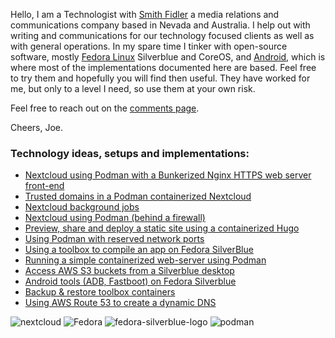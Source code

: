 Hello, I am a Technologist with [Smith Fidler](http://smithfidler.com) a media relations and communications company based in Nevada and Australia. I help out with writing and communications for our technology focused clients as well as with general operations. In my spare time I tinker with open-source software, mostly [Fedora Linux](https://getfedora.org/) Silverblue and CoreOS, and [Android](https://source.android.com/), which is where most of the implementations documented here are based. Feel free to try them and hopefully you will find then useful. They have worked for me, but only to a level I need, so use them at your own risk.

Feel free to reach out on the [comments page](https://github.com/joefidler/joefidler.github.io/discussions/2#discussion-3404039).

Cheers, Joe.

### Technology ideas, setups and implementations:

* [Nextcloud using Podman with a Bunkerized Nginx HTTPS web server front-end](https://github.com/joefidler/joefidler.github.io/wiki/Run-Nextcloud-on-Podman,-with-a-secured-Bunkerized-Nginx-HTTPS-web-server-as-front-end.)
* [Trusted domains in a Podman containerized Nextcloud](https://github.com/joefidler/joefidler.github.io/wiki/Trusted-domains-in-a-Podman-containerized-Nextcloud)
* [Nextcloud background jobs](https://github.com/joefidler/joefidler.github.io/wiki/Nextcloud-Background-Jobs)
* [Nextcloud using Podman (behind a firewall)](https://github.com/joefidler/joefidler.github.io/wiki/Nextcloud-using-podman-behind-a-firewall)
* [Preview, share and deploy a static site using a containerized Hugo](https://github.com/joefidler/joefidler.github.io/wiki/Preview,-share-and-deploy-(to-S3)-a-Hugo-static-web-site)
* [Using Podman with reserved network ports](https://github.com/joefidler/joefidler.github.io/wiki/Redirecting-reserved-network-ports-for-Podman)
* [Using a toolbox to compile an app on Fedora SilverBlue](https://github.com/joefidler/joefidler.github.io/wiki/Compile-a-C-language-app-on-Fedora-Silverblue-using-a-toolbox)
* [Running a simple containerized web-server using Podman](https://github.com/joefidler/joefidler.github.io/wiki/Quick-&-easy-containerized-web-server-with-Podman)
* [Access AWS S3 buckets from a Silverblue desktop](https://github.com/joefidler/joefidler.github.io/wiki/Access-S3-buckets-from-Fedora-SIlverblue)
* [Android tools (ADB, Fastboot) on Fedora Silverblue](https://github.com/joefidler/joefidler.github.io/wiki/Using-Android-tools-(ADB,-Fastboot)-on-Fedora-Silverblue)
* [Backup & restore toolbox containers](https://github.com/joefidler/joefidler.github.io/wiki/Backup-and-restore-Toolbox-containers)
* [Using AWS Route 53 to create a dynamic DNS](https://github.com/joefidler/joefidler.github.io/wiki/Using-AWS-Route-53-to-create-a-dynamic-DNS.)


![nextcloud](https://user-images.githubusercontent.com/10540180/122288796-5323bf00-cf35-11eb-90f3-bc4cbb238734.png)
![Fedora](https://user-images.githubusercontent.com/10540180/122288814-5919a000-cf35-11eb-9ae6-845b1cb558b8.png)
![fedora-silverblue-logo](https://user-images.githubusercontent.com/10540180/122289106-ac8bee00-cf35-11eb-8893-1eefe76a648d.png)
![podman](https://user-images.githubusercontent.com/10540180/122289167-bd3c6400-cf35-11eb-8704-10917a153740.png)


   
 
